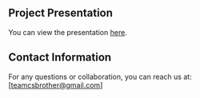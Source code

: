 ## Project Presentation
You can view the presentation [here]([https://link-to-your-presentation.com](https://github.com/ipritamsahoo/Banking-System/blob/main/PSD%20Bank%20Presentation.pptx)).



## Contact Information
For any questions or collaboration, you can reach us at: [teamcsbrother@gmail.com]

